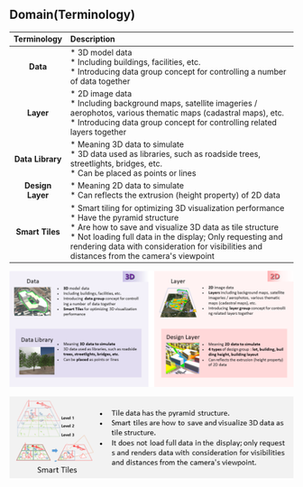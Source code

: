## Domain(Terminology)
|    **Terminology**    | **Description**                                              |
| :-------------------: | :----------------------------------------------------------- |
|      **Data**       | * 3D model data  <br />* Including buildings, facilities, etc.<br />* Introducing data group concept for controlling a number of data together |
|      **Layer**       | * 2D image data<br />* Including background maps, satellite imageries / aerophotos, various thematic maps (cadastral maps), etc.<br />* Introducing data group concept for controlling related layers together |
| **Data Library** | * Meaning 3D data to simulate<br />* 3D data used as libraries, such as roadside trees, streetlights, bridges, etc.<br />* Can be placed as points or lines |
|   **Design Layer**   | * Meaning 2D data to simulate<br />* Can reflects the extrusion (height property) of 2D data |
|    **Smart Tiles**    | * Smart tiling for optimizing 3D visualization performance<br />* Have the pyramid structure<br />* Are how to save and visualize 3D data as tile structure<br />* Not loading full data in the display; Only requesting and rendering data with consideration for visibilities and distances from the camera's viewpoint |

![](../images/9de76378-b910-4658-84e2-b80bd9b90b01_english.png)

![](../images/ac3cdd08-1095-427d-a981-bd19b3b0acbf_english.png)
